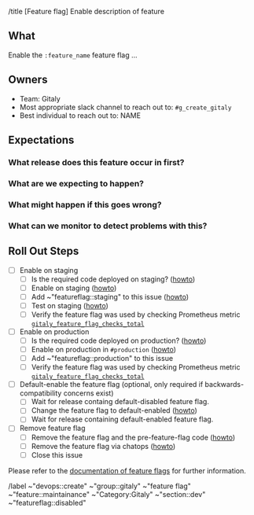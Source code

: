 /title [Feature flag] Enable description of feature

## What

Enable the `:feature_name` feature flag ...

## Owners

- Team: Gitaly
- Most appropriate slack channel to reach out to: `#g_create_gitaly`
- Best individual to reach out to: NAME

## Expectations

### What release does this feature occur in first?

### What are we expecting to happen?

### What might happen if this goes wrong?

### What can we monitor to detect problems with this?

<!--

Which dashboards from https://dashboards.gitlab.net are most relevant?
Usually you'd just like a link to the method you're changing in the
dashboard at:

https://dashboards.gitlab.net/d/000000199/gitaly-feature-status

I.e.

1. Open that URL
2. Change "method" to your feature, e.g. UserDeleteTag
3. Copy/paste the URL & change gprd to gstd to monitor staging as well as prod

-->

## Roll Out Steps

- [ ] Enable on staging
    - [ ] Is the required code deployed on staging? ([howto](https://gitlab.com/gitlab-org/gitaly/-/blob/master/doc/PROCESS.md#is-the-required-code-deployed))
    - [ ] Enable on staging ([howto](https://gitlab.com/gitlab-org/gitaly/-/blob/master/doc/PROCESS.md#enable-on-staging))
    - [ ] Add ~"featureflag::staging" to this issue ([howto](https://gitlab.com/gitlab-org/gitaly/-/blob/master/doc/PROCESS.md#feature-flag-labels))
    - [ ] Test on staging ([howto](https://gitlab.com/gitlab-org/gitaly/-/blob/master/doc/PROCESS.md#test-on-staging))
    - [ ] Verify the feature flag was used by checking Prometheus metric [`gitaly_feature_flag_checks_total`](https://prometheus.gstg.gitlab.net/graph?g0.expr=sum%20by%20(flag)%20(rate(gitaly_feature_flag_checks_total%5B5m%5D))&g0.tab=1&g0.stacked=0&g0.range_input=1h)
- [ ] Enable on production
    - [ ] Is the required code deployed on production? ([howto](https://gitlab.com/gitlab-org/gitaly/-/blob/master/doc/PROCESS.md#is-the-required-code-deployed))
    - [ ] Enable on production in `#production` ([howto](https://gitlab.com/gitlab-org/gitaly/-/blob/master/doc/PROCESS.md#enable-in-production))
    - [ ] Add ~"featureflag::production" to this issue
    - [ ] Verify the feature flag was used by checking Prometheus metric [`gitaly_feature_flag_checks_total`](https://prometheus.gprd.gitlab.net/graph?g0.expr=sum%20by%20(flag)%20(rate(gitaly_feature_flag_checks_total%5B5m%5D))&g0.tab=1&g0.stacked=0&g0.range_input=1h)
- [ ] Default-enable the feature flag (optional, only required if backwards-compatibility concerns exist)
    - [ ] Wait for release containg default-disabled feature flag.
    - [ ] Change the feature flag to default-enabled ([howto](https://gitlab.com/gitlab-org/gitaly/-/blob/master/doc/PROCESS.md#feature-lifecycle-after-it-is-live))
    - [ ] Wait for release containing default-enabled feature flag.
- [ ] Remove feature flag
    - [ ] Remove the feature flag and the pre-feature-flag code ([howto](https://gitlab.com/gitlab-org/gitaly/-/blob/master/doc/PROCESS.md#feature-lifecycle-after-it-is-live))
    - [ ] Remove the feature flag via chatops ([howto](https://gitlab.com/gitlab-org/gitaly/-/blob/master/doc/PROCESS.md#remove-the-feature-flag-via-chatops))
    - [ ] Close this issue

Please refer to the [documentation of feature flags](https://gitlab.com/gitlab-org/gitaly/-/blob/master/doc/PROCESS.md#feature-flags) for further information.

/label ~"devops::create" ~"group::gitaly" ~"feature flag" ~"feature::maintainance" ~"Category:Gitaly" ~"section::dev" ~"featureflag::disabled"
